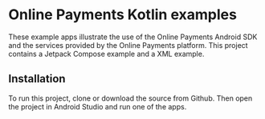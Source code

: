 Online Payments Kotlin examples
============================

These example apps illustrate the use of the Online Payments Android SDK and the services provided by the Online Payments platform. This project contains a Jetpack Compose example and a XML example.

Installation
------------

To run this project, clone or download the source from Github. Then open the project in Android Studio and run one of the apps.
